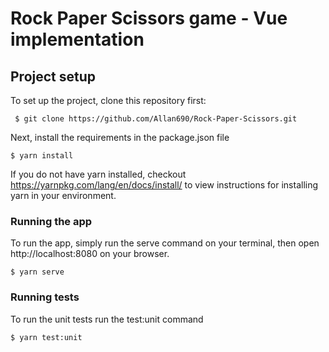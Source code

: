 # Rock Paper Scissors game - Vue implementation

## Project setup
To set up the project, clone this repository first:
```
 $ git clone https://github.com/Allan690/Rock-Paper-Scissors.git
```
Next, install the requirements in the package.json file
```
$ yarn install
```
If you do not have yarn installed, checkout https://yarnpkg.com/lang/en/docs/install/ to view instructions for installing yarn in your environment.

### Running the app
To run the app, simply run the serve command on your terminal, then open http://localhost:8080 on your browser.

```$xslt
$ yarn serve 
```
### Running tests
To run the unit tests run the test:unit command

```
$ yarn test:unit
```
